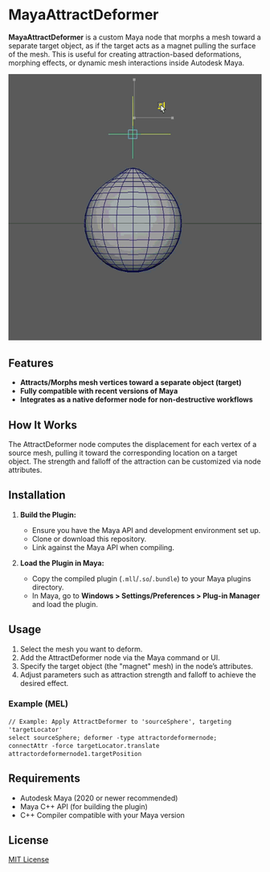 # MayaAttractDeformer

**MayaAttractDeformer** is a custom Maya node that morphs a mesh toward a separate target object, as if the target acts as a magnet pulling the surface of the mesh. This is useful for creating attraction-based deformations, morphing effects, or dynamic mesh interactions inside Autodesk Maya.

![Display](showcase.gif)

## Features

- **Attracts/Morphs mesh vertices toward a separate object (target)**
- **Fully compatible with recent versions of Maya**
- **Integrates as a native deformer node for non-destructive workflows**

## How It Works

The AttractDeformer node computes the displacement for each vertex of a source mesh, pulling it toward the corresponding location on a target object. The strength and falloff of the attraction can be customized via node attributes.

## Installation

1. **Build the Plugin:**
    - Ensure you have the Maya API and development environment set up.
    - Clone or download this repository.
    - Link against the Maya API when compiling.

2. **Load the Plugin in Maya:**
    - Copy the compiled plugin (`.mll`/`.so`/`.bundle`) to your Maya plugins directory.
    - In Maya, go to **Windows > Settings/Preferences > Plug-in Manager** and load the plugin.

## Usage

1. Select the mesh you want to deform.
2. Add the AttractDeformer node via the Maya command or UI.
3. Specify the target object (the "magnet" mesh) in the node’s attributes.
4. Adjust parameters such as attraction strength and falloff to achieve the desired effect.

### Example (MEL)

```mel
// Example: Apply AttractDeformer to 'sourceSphere', targeting 'targetLocator'
select sourceSphere; deformer -type attractordeformernode;
connectAttr -force targetLocator.translate attractordeformernode1.targetPosition
```

## Requirements

- Autodesk Maya (2020 or newer recommended)
- Maya C++ API (for building the plugin)
- C++ Compiler compatible with your Maya version

## License

[MIT License](LICENSE)
